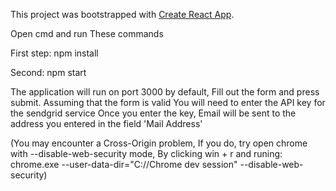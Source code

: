 This project was bootstrapped with [Create React App](https://github.com/facebook/create-react-app).

Open cmd and run These commands

First step: npm install

Second: npm start

The application will run on port 3000 by default,
Fill out the form and press submit.
Assuming that the form is valid
You will need to enter the API key for the sendgrid service 
Once you enter the key, Email will be sent to the address you entered in the field 'Mail Address'

(You may encounter a Cross-Origin problem,
If you do, try open chrome with  --disable-web-security mode,
By clicking win + r and runing: chrome.exe --user-data-dir="C://Chrome dev session" --disable-web-security)


